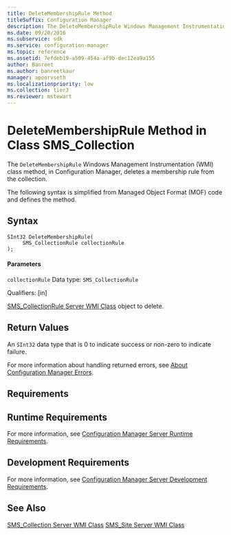 ```yaml
---
title: DeleteMembershipRule Method
titleSuffix: Configuration Manager
description: The DeleteMembershipRule Windows Management Instrumentation class method, in Configuration Manager, deletes a membership rule from the collection.
ms.date: 09/20/2016
ms.subservice: sdk
ms.service: configuration-manager
ms.topic: reference
ms.assetid: 7efdeb19-a509-454a-af9b-dec12ea9a155
author: Banreet
ms.author: banreetkaur
manager: apoorvseth
ms.localizationpriority: low
ms.collection: tier3
ms.reviewer: mstewart
---
```

# DeleteMembershipRule Method in Class SMS_Collection
The `DeleteMembershipRule` Windows Management Instrumentation (WMI) class method, in Configuration Manager, deletes a membership rule from the collection.

 The following syntax is simplified from Managed Object Format (MOF) code and defines the method.

## Syntax

```
SInt32 DeleteMembershipRule(
     SMS_CollectionRule collectionRule
);
```

#### Parameters
 `collectionRule`
 Data type: `SMS_CollectionRule`

 Qualifiers: [in]

 [SMS_CollectionRule Server WMI Class](../../../../../develop/reference/core/clients/collections/sms_collectionrule-server-wmi-class.md) object to delete.

## Return Values
 An  `SInt32` data type that is 0 to indicate success or non-zero to indicate failure.

 For more information about handling returned errors, see [About Configuration Manager Errors](../../../../../develop/core/understand/about-configuration-manager-errors.md).

## Requirements

## Runtime Requirements
 For more information, see [Configuration Manager Server Runtime Requirements](../../../../../develop/core/reqs/server-runtime-requirements.md).

## Development Requirements
 For more information, see [Configuration Manager Server Development Requirements](../../../../../develop/core/reqs/server-development-requirements.md).

## See Also
 [SMS_Collection Server WMI Class](../../../../../develop/reference/core/clients/collections/sms_collection-server-wmi-class.md)
 [SMS_Site Server WMI Class](../../../../../develop/reference/core/servers/configure/sms_site-server-wmi-class.md)
